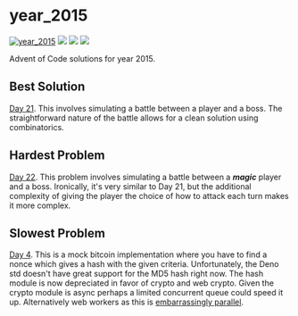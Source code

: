 # year_2015

[![year_2015](https://github.com/N8Brooks/deno_aoc/actions/workflows/year_2015.yaml/badge.svg)](https://github.com/N8Brooks/deno_aoc/actions/workflows/year_2015.yaml)
![](https://img.shields.io/badge/day%20📅-25-blue)
![](https://img.shields.io/badge/stars%20⭐-50-yellow)
![](https://img.shields.io/badge/days%20completed-25-green)

Advent of Code solutions for year 2015.

## Best Solution

[Day 21](https://github.com/N8Brooks/deno_aoc/blob/main/year_2015/day_21.ts).
This involves simulating a battle between a player and a boss. The
straightforward nature of the battle allows for a clean solution using
combinatorics.

## Hardest Problem

[Day 22](https://github.com/N8Brooks/deno_aoc/blob/main/year_2015/day_22.ts).
This problem involves simulating a battle between a _**magic**_ player and a
boss. Ironically, it's very similar to Day 21, but the additional complexity of
giving the player the choice of how to attack each turn makes it more complex.

## Slowest Problem

[Day 4](https://github.com/N8Brooks/deno_aoc/blob/main/year_2015/day_04.ts).
This is a mock bitcoin implementation where you have to find a nonce which gives
a hash with the given criteria. Unfortunately, the Deno std doesn't have great
support for the MD5 hash right now. The hash module is now depreciated in favor
of crypto and web crypto. Given the crypto module is async perhaps a limited
concurrent queue could speed it up. Alternatively web workers as this is
[embarrassingly parallel](https://en.wikipedia.org/wiki/Embarrassingly_parallel).

